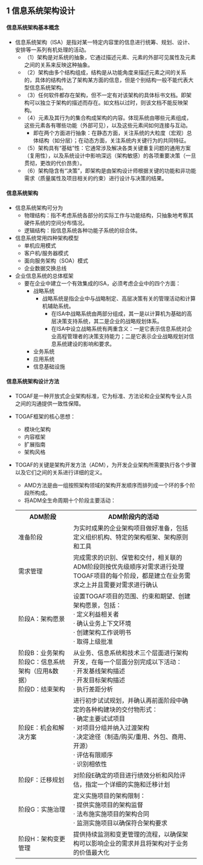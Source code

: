 ## 1 信息系统架构设计
#### 信息系统架构基本概念
- 信息系统架构（ISA）是指对某一特定内容里的信息进行统筹、规划、设计、安排等一系列有机处理的活动。
	- （1）架构是对系统的抽象，它通过描述元素、元素的外部可见属性及元素之间的关系来反映这种抽象。
	- （2）架构由多个结构组成，结构是从功能角度来描述元素之间的关系的，具体的结构传达了架构某方面的信息，但是个别结构一般不能代表大型信息系统架构。
	- （3）任何软件都存在架构，但不一定有对该架构的具体标书文档。即架构可以独立于架构的描述而存在。如文档以过时，则该文档不能反映架构。
	- （4）元素及其行为的集合构成架构的内容。体现系统由哪些元素组成，这些元素各有哪些功能（外部可见），以及这些元素间如何连接与互动。
		- 即在两个方面进行抽象：在静态方面，关注系统的大粒度（宏观）总体结构（如分层）；在动态方面，关注系统内关键行为的共同特征。
	- （5）架构具有“基础”性：它通常涉及解决各类关键重复问题的通用方案（复用性），以及系统设计中影响深远（架构敏感）的各项重要决策（一旦贯彻，更改的代价昂贵）。
	- （6）架构隐含有“决策”，即架构是由架构设计师根据关键的功能和非功能需求（质量属性及项目相关的约束）进行设计与决策的结果。

#### 信息系统架构
- 信息系统架构可分为
	- 物理结构：指不考虑系统各部分的实际工作与功能结构，只抽象地考察其硬件系统的空间分布情况。
	- 逻辑结构：指信息系统各种功能子系统的综合体。
- 信息系统常用四种架构模型
	- 单机应用模式
	- 客户机/服务器模式
	- 面向服务架构（SOA）模式
	- 企业数据交换总线
- 企业信息系统的总体框架
	- 要在企业中建立一个有效集成的ISA，必须考虑企业中的四个方面：
		- 战略系统
			- 战略系统是指企业中与战略制定、高层决策有关的管理活动和计算机辅助系统。
				- 在ISA中战略系统由两部分组成，其一是以计算机为基础的高层决策支持系统，其二是企业的战略规划体系。
				- 在ISA中设立战略系统有两重含义：一是它表示信息系统对企业高程管理者的决策支持能力；二是它表示企业战略规划对信息系统建设的影响和要求。
		- 业务系统
		- 应用系统
		- 信息基础设施

#### 信息系统架构设计方法
- TOGAF是一种开放式企业架构标准，它为标准、方法论和企业架构专业人员之间的沟通提供一致性保障。
- TOGAF框架的核心思想：
	- 模块化架构
	- 内容框架
	- 扩展指南
	- 架构风格
- TOGAF的关键是架构开发方法（ADM），为开发企业架构所需要执行各个步骤以及它们之间的关系进行详细的定义。
	- AMD方法是由一组按照架构领域的架构开发顺序而排列成一个环的多个阶段所构成。
	- 将ADM全生命周期十个阶段主要活动：
	
	<table>
		<tr>
			<th>ADM阶段</th>
			<th>ADM阶段内的活动</th>
		</tr>
		<tr>
			<td>准备阶段</td>
			<td>为实时成果的企业架构项目做好准备，包括定义组织机构、特定的架构框架、架构原则和工具</td>
		</tr>
		<tr>
			<td>需求管理</td>
			<td>完成需求的识别、保管和交付，相关联的ADM阶段则按优先级顺序对需求进行处理<br>TOGAF项目的每个阶段，都是建立在业务需求之上并且需要对需求进行确认</td>
		</tr>
		<tr>
			<td>阶段A：架构愿景</td>
			<td>设置TOGAF项目的范围、约束和期望、创建架构愿景，包括：<br>· 定义利益相关者<br>· 确认业务上下文环境<br>· 创建架构工作说明书<br>· 取得上级批准</td>
		</tr>
		<tr>
			<td>阶段B：业务架构<br>阶段C：信息系统架构（应用&数据）<br>阶段D：结束架构</td>
			<td>从业务、信息系统和技术三个层面进行架构开发，在每一个层面分别完成以下活动：<br>· 开发基线架构描述<br>· 开发目标架构描述<br>· 执行差距分析</td>
		</tr>
		<tr>
			<td>阶段E：机会和解决方案</td>
			<td>进行初步试试规划，并确认再前面阶段中确定的各种构建块的交付物形式：<br>· 确定主要试试项目<br>· 对项目分组并纳入过渡架构 <br>· 决定途径（制造/购买/重用、外包、商用、开源）<br>· 评估有限顺序<br>· 识别相依性</td>
		</tr>
		<tr>
			<td>阶段F：迁移规划</td>
			<td>对阶段E确定的项目进行绩效分析和风险评估，指定一个详细的实施和迁移计划</td>
		</tr>
		<tr>
			<td>阶段G：实施治理</td>
			<td>定义实施项目的架构限制：<br>· 提供实施项目的架构监督<br>· 法布施实施项目的架构合同<br>· 监测实施项目以确保符合架构要求</td>
		</tr>
		<tr>
			<td>阶段H：架构变更管理</td>
			<td>提供持续监测和变更管理的流程，以确保架构可以影响企业的需求并且将架构对于业务的价值最大化</td>
		</tr>
	</table>